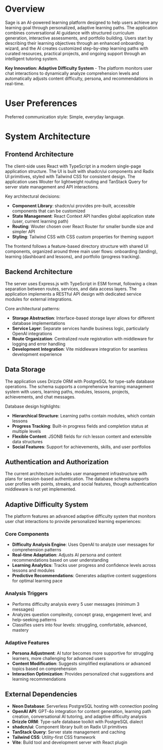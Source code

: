 # Overview

Sage is an AI-powered learning platform designed to help users achieve any learning goal through personalized, adaptive learning paths. The application combines conversational AI guidance with structured curriculum generation, interactive assessments, and portfolio building. Users start by describing their learning objectives through an enhanced onboarding wizard, and the AI creates customized step-by-step learning paths with curated resources, practical projects, and ongoing support through an intelligent tutoring system.

**Key Innovation: Adaptive Difficulty System** - The platform monitors user chat interactions to dynamically analyze comprehension levels and automatically adjusts content difficulty, persona, and recommendations in real-time.

# User Preferences

Preferred communication style: Simple, everyday language.

# System Architecture

## Frontend Architecture

The client-side uses React with TypeScript in a modern single-page application structure. The UI is built with shadcn/ui components and Radix UI primitives, styled with Tailwind CSS for consistent design. The application uses Wouter for lightweight routing and TanStack Query for server state management and API interactions.

Key architectural decisions:
- **Component Library**: shadcn/ui provides pre-built, accessible components that can be customized
- **State Management**: React Context API handles global application state (user, current learning path)
- **Routing**: Wouter chosen over React Router for smaller bundle size and simpler API
- **Styling**: Tailwind CSS with CSS custom properties for theming support

The frontend follows a feature-based directory structure with shared UI components, organized around three main user flows: onboarding (landing), learning (dashboard and lessons), and portfolio (progress tracking).

## Backend Architecture

The server uses Express.js with TypeScript in ESM format, following a clean separation between routes, services, and data access layers. The application implements a RESTful API design with dedicated service modules for external integrations.

Core architectural patterns:
- **Storage Abstraction**: Interface-based storage layer allows for different database implementations
- **Service Layer**: Separate services handle business logic, particularly OpenAI integrations
- **Route Organization**: Centralized route registration with middleware for logging and error handling
- **Development Integration**: Vite middleware integration for seamless development experience

## Data Storage

The application uses Drizzle ORM with PostgreSQL for type-safe database operations. The schema supports a comprehensive learning management system with users, learning paths, modules, lessons, projects, achievements, and chat messages.

Database design highlights:
- **Hierarchical Structure**: Learning paths contain modules, which contain lessons
- **Progress Tracking**: Built-in progress fields and completion status at multiple levels
- **Flexible Content**: JSONB fields for rich lesson content and extensible data structures
- **Social Features**: Support for achievements, skills, and user portfolios

## Authentication and Authorization

The current architecture includes user management infrastructure with plans for session-based authentication. The database schema supports user profiles with points, streaks, and social features, though authentication middleware is not yet implemented.

## Adaptive Difficulty System

The platform features an advanced adaptive difficulty system that monitors user chat interactions to provide personalized learning experiences:

### Core Components
- **Difficulty Analysis Engine**: Uses OpenAI to analyze user messages for comprehension patterns
- **Real-time Adaptation**: Adjusts AI persona and content recommendations based on user understanding
- **Learning Analytics**: Tracks user progress and confidence levels across lessons and modules
- **Predictive Recommendations**: Generates adaptive content suggestions for optimal learning pace

### Analysis Triggers
- Performs difficulty analysis every 5 user messages (minimum 3 messages)
- Analyzes question complexity, concept grasp, engagement level, and help-seeking patterns
- Classifies users into four levels: struggling, comfortable, advanced, mastery

### Adaptive Features
- **Persona Adjustment**: AI tutor becomes more supportive for struggling learners, more challenging for advanced users
- **Content Modification**: Suggests simplified explanations or advanced topics based on comprehension
- **Interaction Optimization**: Provides personalized chat suggestions and learning recommendations

## External Dependencies

- **Neon Database**: Serverless PostgreSQL hosting with connection pooling
- **OpenAI API**: GPT-4o integration for content generation, learning path creation, conversational AI tutoring, and adaptive difficulty analysis
- **Drizzle ORM**: Type-safe database toolkit with PostgreSQL dialect
- **shadcn/ui**: Component library built on Radix UI primitives
- **TanStack Query**: Server state management and caching
- **Tailwind CSS**: Utility-first CSS framework
- **Vite**: Build tool and development server with React plugin